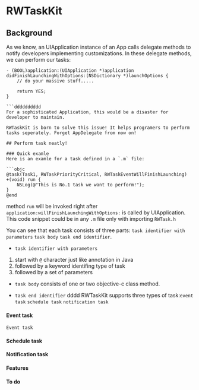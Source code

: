 # RWTaskKit

## Background
As we know, an UIApplication instance of an App calls delegate methods to notify developers implementing customizations. In these delegate methods, we can perform our tasks:

```objc
- (BOOL)application:(UIApplication *)application didFinishLaunchingWithOptions:(NSDictionary *)launchOptions {
    // do your massive stuff.....
    
    return YES;
}

```dddddddddd
For a sophisticated Application, this would be a disaster for developer to maintain. 

RWTaskKit is born to solve this issue! It helps programers to perform tasks seperately. Forget AppDelegate from now on!

## Perform task neatly!

### Quick examle
Here is an examle for a task defined in a `.m` file:

```objc
@task(Task1, RWTaskPriorityCritical, RWTaskEventWillFinishLaunching)
+(void) run {
    NSLog(@"This is No.1 task we want to perform!");
}
@end
```
method `run` will be invoked right after `application:willFinishLaunchingWithOptions:` is called by UIApplication.
This code snippet could be in any `.m` file only with importing `RWTask.h`

You can see that each task consists of three parts: `task identifier with parameters` `task body` `task end identifier`.
- `task identifier with parameters`
1. start with `@` character just like annotation in Java
2. followed by a keyword identifing type of task
3. followed by a set of parameters 

- `task body`
consists of one or two objective-c class method. 

- `task end identifier`
dddd
RWTaskKit supports three types of task:`event task` `schedule task` `notification task`

#### Event task
`Event task` 

#### Schedule task

#### Notification task


#### Features 

#### To do


